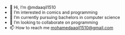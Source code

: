 - 👋 Hi, I’m @mdaaqil1510
- 👀 I’m interested in comics and programming
- 🌱 I’m currently pursuing bachelors in computer science
- 💞️ I’m looking to collaborate on programming
- 📫 How to reach me mohamedaaqil1510@gmail.com

<!---
mdaaqil1510/mdaaqil1510 is a ✨ special ✨ repository because its `README.md` (this file) appears on your GitHub profile.
You can click the Preview link to take a look at your changes.
--->

